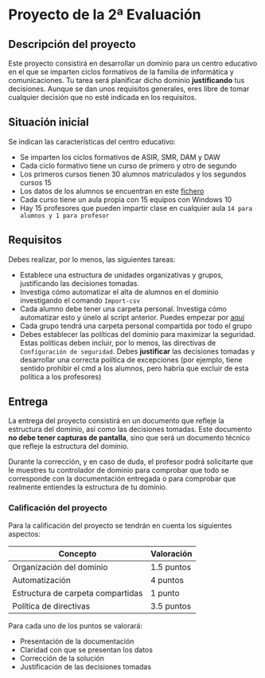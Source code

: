 # Proyecto de la 2ª Evaluación


## Descripción del proyecto

Este proyecto consistirá en desarrollar un dominio para un centro educativo en el que se imparten ciclos formativos de la familia de informática y comunicaciones. Tu tarea será planificar dicho dominio **justificando** tus decisiones. Aunque se dan unos requisitos generales, eres libre de tomar cualquier decisión que no esté indicada en los requisitos.

## Situación inicial

Se indican las características del centro educativo:

- Se imparten los ciclos formativos de ASIR, SMR, DAM y DAW
- Cada ciclo formativo tiene un curso de primero y otro de segundo
- Los primeros cursos tienen 30 alumnos matriculados y los segundos cursos 15
- Los datos de los alumnos se encuentran en este [fichero](./alumnos.csv)
- Cada curso tiene un aula propia con 15 equipos con Windows 10
- Hay 15 profesores que pueden impartir clase en cualquier aula `14 para alumnos y 1 para profesor`

## Requisitos

Debes realizar, por lo menos, las siguientes tareas:

- Establece una estructura de unidades organizativas y grupos, justificando las decisiones tomadas.
- Investiga cómo automatizar el alta de alumnos en el dominio investigando el comando `Import-csv`
- Cada alumno debe tener una carpeta personal. Investiga cómo automatizar esto y únelo al script anterior. Puedes empezar por [aquí](https://controlshiftesc.wordpress.com/2015/11/30/administrar-active-directory-con-powershell-modificar-perfil-de-usuario/)
- Cada grupo tendrá una carpeta personal compartida por todo el grupo
- Debes establecer las políticas del dominio para maximizar la seguridad. Estas políticas deben incluir, por lo menos, las directivas de `Configuración de seguridad`. Debes **justificar** las decisiones tomadas y desarrollar una correcta política de excepciones (por ejemplo, tiene sentido prohibir el cmd a los alumnos, pero habría que excluir de esta política a los profesores)

## Entrega

La entrega del proyecto consistirá en un documento que refleje la estructura del dominio, así como las decisiones tomadas. Este documento **no debe tener capturas de pantalla**, sino que será un documento técnico que refleje la estructura del dominio.

Durante la corrección, y en caso de duda, el profesor podrá solicitarte que le muestres tu controlador de dominio para comprobar que todo se corresponde con la documentación entregada o para comprobar que realmente entiendes la estructura de tu dominio.


### Calificación del proyecto

Para la calificación del proyecto se tendrán en cuenta los siguientes aspectos:

| Concepto                             | Valoración  |
|--------------------------------------|-------------|
| Organización del dominio             | 1.5 puntos  |
| Automatización                       | 4 puntos    |
| Estructura de carpeta compartidas    | 1 punto     |
| Política de directivas               | 3.5 puntos  |

Para cada uno de los puntos se valorará:

- Presentación de la documentación
- Claridad con que se presentan los datos
- Corrección de la solución 
- Justificación de las decisiones tomadas
